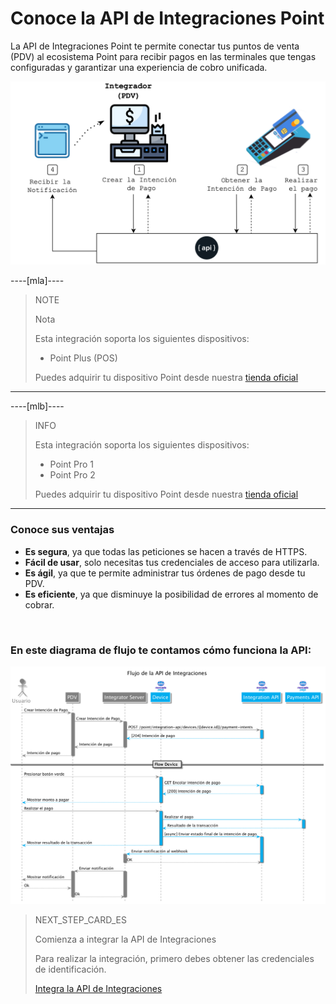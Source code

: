 # Conoce la API de Integraciones Point

La API de Integraciones Point te permite conectar tus puntos de venta (PDV) al ecosistema Point para recibir pagos en las terminales que tengas configuradas y garantizar una experiencia de cobro unificada.

![Diagram 1](/images/point-api/1-diagram-es.png)

----[mla]----
> NOTE
>
> Nota
>
> Esta integración soporta los siguientes dispositivos:
>
> - Point Plus (POS)
>
> Puedes adquirir tu dispositivo Point desde nuestra [tienda oficial](https://www.mercadopago.com.ar/point)

------------

----[mlb]----
> INFO
>
> Esta integración soporta los siguientes dispositivos:
>
> - Point Pro 1
> - Point Pro 2
>
> Puedes adquirir tu dispositivo Point desde nuestra [tienda oficial](https://www.mercadopago.com.br/point)

------------

### Conoce sus ventajas

* **Es segura**, ya que todas las peticiones se hacen a través de HTTPS.
* **Fácil de usar**, solo necesitas tus credenciales de acceso para utilizarla.
* **Es ágil**, ya que te permite administrar tus órdenes de pago desde tu PDV.
* **Es eficiente**, ya que disminuye la posibilidad de errores al momento de cobrar.

<br />

### En este diagrama de flujo te contamos cómo funciona la API:

![Mercado Pago Point Flow](/images/point-api/2-flow-diagram-es.png)


> NEXT_STEP_CARD_ES
>
> Comienza a integrar la API de Integraciones
>
> Para realizar la integración, primero debes obtener las credenciales de identificación.
>
> [Integra la API de Integraciones](https://www.mercadopago[FAKER][URL][DOMAIN]/developers/es/guides/in-person-payments/integration-api/integration)

